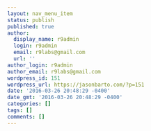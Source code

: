 ```yaml
---
layout: nav_menu_item
status: publish
published: true
author:
  display_name: r9admin
  login: r9admin
  email: r9labs@gmail.com
  url: ''
author_login: r9admin
author_email: r9labs@gmail.com
wordpress_id: 151
wordpress_url: https://jasonbarto.com/?p=151
date: '2016-03-26 20:48:29 -0400'
date_gmt: '2016-03-26 20:48:29 -0400'
categories: []
tags: []
comments: []
---
```


